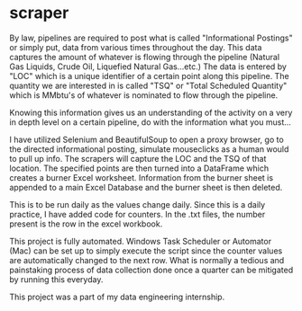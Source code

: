 # scraper

By law, pipelines are required to post what is called "Informational Postings" or simply put, data from various times throughout the day.
This data captures the amount of whatever is flowing through the pipeline (Natural Gas Liquids, Crude Oil, Liquefied Natural Gas...etc.) 
The data is entered by "LOC" which is a unique identifier of a certain point along this pipeline.
The quantity we are interested in is called "TSQ" or "Total Scheduled Quantity" which is MMbtu's of whatever is nominated to flow through the pipeline. 

Knowing this information gives us an understanding of the activity on a very in depth level on a certain pipeline, do with the information what you must... 

I have utilized Selenium and BeautifulSoup to open a proxy browser, go to the directed informational posting, simulate mouseclicks as a human would to pull up info.
The scrapers will capture the LOC and the TSQ of that location. 
The specified points are then turned into a DataFrame which creates a burner Excel worksheet.
Information from the burner sheet is appended to a main Excel Database and the burner sheet is then deleted. 

This is to be run daily as the values change daily. Since this is a daily practice, I have added code for counters. In the .txt files, the number present is the row in the excel workbook. 

This project is fully automated. Windows Task Scheduler or Automator (Mac) can be set up to simply execute the script since the counter values are automatically changed to the next row. What is normally a tedious and painstaking process of data collection done once a quarter can be mitigated by running this everyday. 

This project was a part of my data engineering internship.
